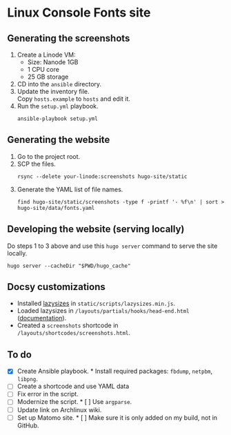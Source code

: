 # Linux Console Fonts site

## Generating the screenshots

1. Create a Linode VM:
   * Size: Nanode 1GB
   * 1 CPU core
   * 25 GB storage
1. CD into the `ansible` directory.
1. Update the inventory file.  
   Copy `hosts.example` to `hosts` and edit it.
1. Run the `setup.yml` playbook.
   ```
   ansible-playbook setup.yml
   ```


## Generating the website

1. Go to the project root.
1. SCP the files.
   ```
   rsync --delete your-linode:screenshots hugo-site/static
   ```
1. Generate the YAML list of file names.
   ```
   find hugo-site/static/screenshots -type f -printf '- %f\n' | sort > hugo-site/data/fonts.yaml
   ```


## Developing the website (serving locally)

Do steps 1 to 3 above and use this `hugo server` command to serve the site locally.

```
hugo server --cacheDir "$PWD/hugo_cache"
```


## Docsy customizations

* Installed [lazysizes](https://github.com/aFarkas/lazysizes) in `static/scripts/lazysizes.min.js`.
* Loaded lazysizes in `/layouts/partials/hooks/head-end.html` ([documentation](https://www.docsy.dev/docs/adding-content/lookandfeel/#customizing-templates)).
* Created a `screenshots` shortcode in `/layouts/shortcodes/screenshots.html`.


## To do

* [X] Create Ansible playbook.
      * Install required packages: `fbdump`, `netpbm`, `libpng`.
* [ ] Create a shortcode and use YAML data
* [ ] Fix error in the script.
* [ ] Modernize the script.
      * [ ] Use `argparse`.
* [ ] Update link on Archlinux wiki.
* [ ] Set up Matomo site.
      * [ ] Make sure it is only added on my build, not in GitHub.

